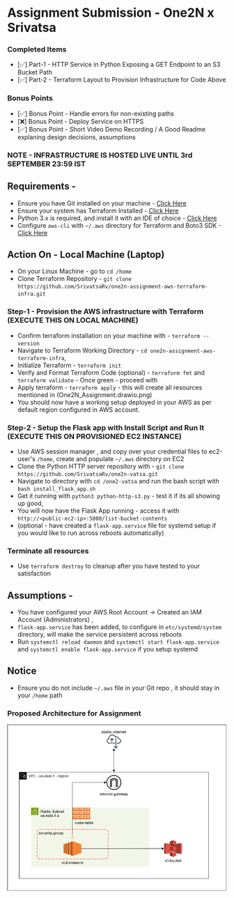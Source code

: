 # Assignment Submission - One2N x Srivatsa

### Completed Items 
- [✅] Part-1 - HTTP Service in Python Exposing a GET Endpoint to an S3 Bucket Path
- [✅] Part-2 - Terraform Layout to Provision Infrastructure for Code Above

### Bonus Points 
- [✅] Bonus Point - Handle errors for non-existing paths
- [❌] Bonus Point - Deploy Service on HTTPS
- [✅] Bonus Point - Short Video Demo Recording / A Good Readme explaning design decisions, assumptions

### NOTE - INFRASTRUCTURE IS HOSTED LIVE UNTIL 3rd SEPTEMBER 23:59 IST 



## Requirements - 
- Ensure you have Git installed on your machine - [Click Here](https://git-scm.com/book/en/v2/Getting-Started-Installing-Git)
- Ensure your system has Terraform Installed - [Click Here](https://developer.hashicorp.com/terraform/tutorials/aws-get-started/install-cli)
- Python 3.x is required, and install it with an IDE of choice - [Click Here](https://code.visualstudio.com/docs/python/python-tutorial)
- Configure `aws-cli` with `~/.aws` directory for Terraform and Boto3 SDK - [Click Here](https://wellarchitectedlabs.com/common/documentation/aws_credentials/)


## Action On - Local Machine (Laptop)
- On your Linux Machine - go to `cd /home`
- Clone Terraform Repository - `git clone https://github.com/SrivatsaRv/one2n-assignment-aws-terraform-infra.git`


### Step-1 - Provision the AWS infrastructure with Terraform (EXECUTE THIS ON LOCAL MACHINE)
- Confirm terraform installation on your machine with - `terraform --version`
- Navigate to Terraform Working Directory -  `cd one2n-assignment-aws-terraform-infra`, 
- Initialize Terraform - `terraform init`
- Verify and Format Terraform Code (optional) - `terraform fmt` and `terraform validate` - Once green - proceed with 
- Apply terraform - `terraform apply` - this will create all resources mentioned in (One2N_Assignment.drawio.png)
- You should now have a working setup deployed in your AWS as per default region configured in AWS account. 


### Step-2 - Setup the Flask app with Install Script and Run It (EXECUTE THIS ON PROVISIONED EC2 INSTANCE)
- Use AWS session manager , and copy over your credential files to ec2-user's `/home`, create and populate `~/.aws` directory on EC2
- Clone the Python HTTP server repository with - `git clone https://github.com/SrivatsaRv/one2n-vatsa.git` 
- Navigate to directory with `cd /one2-vatsa` and run the bash script with `bash install_flask_app.sh`
- Get it running with `python3 python-http-s3.py`  - test it if its all showing up good, 
- You will now have the Flask App running - access it with `http://<public-ec2-ip>:5000/list-bucket-contents`
- (optional - have created a `flask-app.service` file for systemd setup if you would like to run across reboots automatically)
### Terminate all resources 
- Use `terraform destroy` to cleanup after you have tested to your satisfaction

## Assumptions -
- You have configured your AWS Root Account -> Created an IAM Account (Administrators) , 
- `flask-app.service` has been added, to configure in `etc/systemd/system` directory, will make the service persistent across reboots
- Run `systemctl reload daemon` and `systemctl start flask-app.service` and `systemctl enable flask-app.service` if you setup systemd


## Notice 
- Ensure you do not include `~/.aws` file in your Git repo , it should stay in your `/home` path



### Proposed Architecture for Assignment
![Proposed Architecture](One2N_Assignment.drawio.png)